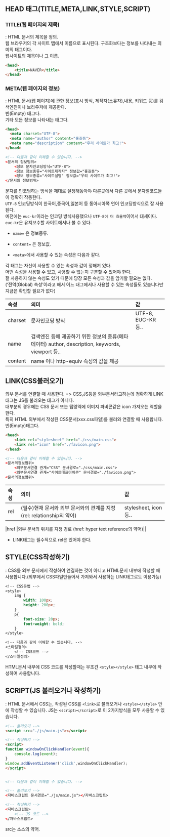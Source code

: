 ## HEAD 태그(TITLE,META,LINK,STYLE,SCRIPT)

### TITLE(웹 페이지의 제목)
: HTML 문서의 제목을 정의.<br>
웹 브라우저의 각 사이트 탭에서 이름으로 표시된다. 구조화보다는 정보를 나타내는 의미의 태그이다.<br>
웹사이트의 제목이나 그 이름.
  
```html
<head>
	<title>NAVER</title>
</head>
```
### META(웹 페이지의 정보)
: HTML 문서(웹 페이지)에 관한 정보(표시 방식, 제작자(소유자),내용, 키워드 등)를 검색엔진이나 브라우저에 제공한다.<br>
빈(Empty) 태그다. <br>
기타 모든 정보를 나타내는 태그다.
```html
<head>
  <meta charset="UTF-8"> 
  <meta name="author" content="홍길동">
  <meta name="description" content="우리 사이트가 최고!">
</head>

<!-- 다음과 같이 이해할 수 있습니다. -->
<문서의 정보범위>
	<정보 문자인코딩방식="UTF-8">
	<정보 정보종류="사이트제작자" 정보값="홍길동">
	<정보 정보종류="사이트설명" 정보값="우리 사이트가 최고!">
</문서의 정보범위>
```

문자를 인코딩하는 방식을 제대로 설정해놓아야 다른곳에서 다른 곳에서 문자열코드들이 정확히 작동한다.<br>
```UTF-8``` 인코딩방식이 한국어,중국어,일본어 등 동아시아쪽 언어 인코딩방식으로 잘 사용된다. <br>
예전에는 ```euc-kr```이라는 인코딩 방식사용했으나 ```UTF-8이 더 효율적```이어서 대세이다.<br>
```euc-kr```은 유지보수할 사이트에서나 볼 수 있다. <br>

- ```name=``` 은 정보종류.
- ```content=``` 은 정보값.


- ```<meta>```에서 사용할 수 있는 속성은 다음과 같다.

각 태그는 자신이 사용할 수 있는 속성과 값이 정해져 있다.  <br>
어떤 속성을 사용할 수 있고, 사용할 수 없는지 구분할 수 있어야 한다. <br>
잘 사용하지 않는 속성도 있기 때문에 당장 모든 속성과 값을 암기할 필요는 없다. <br>
(‘전역(Global) 속성’이라고 해서 어느 태그에서나 사용할 수 있는 속성들도 있습니다만 지금은 확인할 필요가 없다) <br>

|속성|	         의미	                               |  값|
|:--|:--|:--|
|charset |	문자인코딩 방식	             |           UTF-8, EUC-KR 등..|
|name	  |  검색엔진 등에 제공하기 위한 정보의 종류(메타 데이터)	author, description, keywords, viewport 등..|
|content	    |name 이나 http-equiv 속성의 값을 제공	|




## LINK(CSS불러오기)

외부 문서를 연결할 때 사용한다.  => CSS,JS등을 외부문서라고하는데 정확하게 LINK태그는 JS를 불러오는 태그가 아니다. <br>대부분의 경우에는 CSS 문서 또는 탭영역에 이미지 파비콘같은 icon 가져오는 역할을 한다.<br>
특히 HTML 외부에서 작성된 CSS문서(xxx.css파일)를 불러와 연결할 때 사용합니다.<br>
빈(Empty)태그다.

```html
<head>
	<link rel="stylesheet" href="./css/main.css">
	<link rel="icon" href="./favicon.png">
</head>

<!-- 다음과 같이 이해할 수 있습니다. -->
<문서의정보범위>
	<외부문서연결 관계="CSS" 문서경로="./css/main.css">
	<외부문서연결 관계="사이트대표아이콘" 문서경로="./favicon.png">
<문서의정보범위>
```

|속성|	    의미                              |	값|
|:--|:--|:--|
|rel	|   (필수)현재 문서와 외부 문서와의 관계를 지정(rel: relationship의 약어)|	    stylesheet, icon 등..|
	
		
|href	|외부 문서의 위치를 지정 경로	(href: hyper text reference의 약어)||
	
- LINK태그는 필수적으로 rel은 있어야 한다.



## STYLE(CSS작성하기)

: CSS를 외부 문서에서 작성하여 연결하는 것이 아니고 HTML문서 내부에 작성할 때 사용합니다.(외부에서 CSS파일만들어서 가져와서 사용하는 LINK태그로도 이용가능)

```css
<!-- CSS문법 -->
<style>
	img {
		width: 100px;
		height: 200px;
	}
	p{
		font-size: 20px;
		font-weight: bold;
	}
</style>

<!-- 다음과 같이 이해할 수 있습니다. -->
<스타일정의>
	<!-- CSS코드 -->
</스타일정의>
```
HTML문서 내부에 CSS 코드를 작성할때는 무조건 ```<style></style>``` 태그 내부에 작성하여 사용합니다.



## SCRIPT(JS 불러오거나 작성하기)

: HTML 문서에서 CSS는, 작성된 CSS를 ```<link>```로 불러오거나 ```<style></style>``` 안에 작성할 수 있습니다.
  JS는 ```<script></script>```로 이 2가지방식을 모두 사용할 수 있습니다.

```html
<!-- 불러오기 -->
<script src="./js/main.js"></script>

<!-- 작성하기 -->
<script>
function windowOnClickHandler(event){
	console.log(event);
}
window.addEventListener('click',windowOnClickHandler);
</script>


<!-- 다음과 같이 이해할 수 있습니다. -->

<!-- 불러오기 -->
<자바스크립트 문서경로="./js/main.js"></자바스크립트>

<!-- 작성하기 -->
<자바스크립트>
	<!-- JS 코드 -->
</자바스크립트>
````
src는 소스의 약어.
  